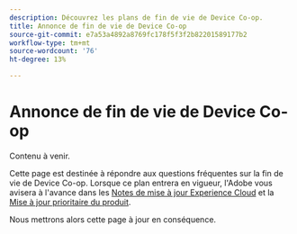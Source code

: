 ```yaml
---
description: Découvrez les plans de fin de vie de Device Co-op.
title: Annonce de fin de vie de Device Co-op
source-git-commit: e7a53a4892a8769fc178f5f3f2b82201589177b2
workflow-type: tm+mt
source-wordcount: '76'
ht-degree: 13%

---
```


# Annonce de fin de vie de Device Co-op

Contenu à venir.

Cette page est destinée à répondre aux questions fréquentes sur la fin de vie de Device Co-op. Lorsque ce plan entrera en vigueur, l&#39;Adobe vous avisera à l&#39;avance dans les [Notes de mise à jour Experience Cloud](https://experienceleague.adobe.com/docs/release-notes/experience-cloud/current.html?lang=fr) et la [Mise à jour prioritaire du produit](https://www.adobe.com/subscription/priority-product-update.html).

Nous mettrons alors cette page à jour en conséquence.
